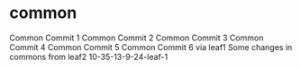 # common
Common Commit 1
Common Commit 2
Common Commit 3
Common Commit 4
Common Commit 5
Common Commit 6 via leaf1
Some changes in commons from leaf2
10-35-13-9-24-leaf-1
